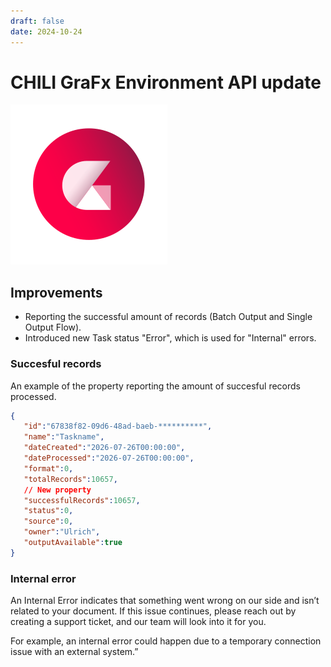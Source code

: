 ```yaml
---
draft: false
date: 2024-10-24
---
```


# CHILI GraFx Environment API update

![rn_icon](icon-CHILI-GraFx.svg)


## Improvements

- Reporting the successful amount of records (Batch Output and Single Output Flow).
- Introduced new Task status "Error", which is used for "Internal" errors.

<!-- more -->

###  Succesful records

An example of the property reporting the amount of succesful records processed.

```json
{
   "id":"67838f82-09d6-48ad-baeb-**********",
   "name":"Taskname",
   "dateCreated":"2026-07-26T00:00:00",
   "dateProcessed":"2026-07-26T00:00:00",
   "format":0,
   "totalRecords":10657,
   // New property
   "successfulRecords":10657,
   "status":0,
   "source":0,
   "owner":"Ulrich",
   "outputAvailable":true
}
```

### Internal error

An Internal Error indicates that something went wrong on our side and isn’t related to your document. If this issue continues, please reach out by creating a support ticket, and our team will look into it for you.

For example, an internal error could happen due to a temporary connection issue with an external system.”